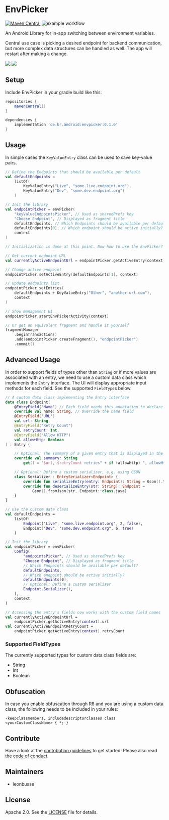 # EnvPicker

[![Maven Central](https://maven-badges.herokuapp.com/maven-central/de.br.android/envpicker/badge.svg?style=flat)](https://maven-badges.herokuapp.com/maven-central/de.br.android/envpicker)
![example workflow](https://github.com/bayerischer-rundfunk/android-env-picker/actions/workflows/main.yml/badge.svg)

An Android Library for in-app switching between environment variables.

Central use case is picking a desired endpoint for backend communication, but more complex data
structures can be handled as well. The app will restart after making a change.

![](static/envpicker-overview.jpg)
![](static/envpicker-dialog.jpg)

## Setup

Include EnvPicker in your gradle build like this:

```groovy
repositories {
    mavenCentral()
}

dependencies {
    implementation 'de.br.android:envpicker:0.1.0'
}
```

## Usage

In simple cases the `KeyValueEntry` class can be used to save key-value pairs.

```kotlin
// Define the Endpoints that should be available per default
val defaultEndpoints =
    listOf(
        KeyValueEntry("Live", "some.live.endpoint.org"),
        KeyValueEntry("Dev", "some.dev.endpoint.org")
    )

// Init the library
val endpointPicker = envPicker(
    "keyValueEndpointsPicker", // Used as sharedPrefs key
    "Choose Endpoint", // Displayed as fragment title
    defaultEndpoints, // Which Endpoints should be available per default?
    defaultEndpoints[0], // Which endpoint should be active initially?
    context
)

// Initialization is done at this point. Now how to use the EnvPicker?

// Get current endpoint URL
val currentlyActiveEndpointUrl = endpointPicker.getActiveEntry(context).value

// Change active endpoint
endpointPicker.setActiveEntry(defaultEndpoints[1], context)

// Update endpoints list
endpointPicker.setEntries(
    defaultEndpoints + KeyValueEntry("Other", "another.url.com"),
    context
)

// Show management UI
endpointPicker.startEnvPickerActivity(context)

// Or get an equivalent fragment and handle it yourself
fragmentManager
    .beginTransaction()
    .add(endpointPicker.createFragment(), "endpointPicker")
    .commit()
```

## Advanced Usage

In order to support fields of types other than `String` or if more values are associated with an
entry, we need to use a custom data class which implements the `Entry` interface. The UI will
display appropriate input methods for each field. See the supported `FieldType`s below.

```kotlin
// A custom data class implementing the Entry interface
data class Endpoint(
    @EntryField("Name") // Each field needs this annotation to declare a label
    override val name: String, // Override the name field
    @EntryField("URL")
    val url: String,
    @EntryField("Retry Count")
    val retryCount: Int,
    @EntryField("Allow HTTP")
    val allowHttp: Boolean
) : Entry {

    // Optional: The summary of a given entry that is displayed in the UI
    override val summary: String
        get() = "$url, $retryCount retries" + if (allowHttp) ", allowHttp" else ""

    // Optional: Define a custom serializer, e.g. using GSON
    class Serializer : EntrySerializer<Endpoint> {
        override fun serializeEntry(entry: Endpoint): String = Gson().toJson(entry)
        override fun deserializeEntry(str: String): Endpoint =
            Gson().fromJson(str, Endpoint::class.java)
    }
}

// Use the custom data class
val defaultEndpoints =
    listOf(
        Endpoint("Live", "some.live.endpoint.org", 2, false),
        Endpoint("Dev", "some.dev.endpoint.org", 6, true)
    )

// Init the library
val endpointPicker = envPicker(
    Config(
        "endpointsPicker", // Used as sharedPrefs key
        "Choose Endpoint", // Displayed as fragment title
        // Which Endpoints should be available per default?
        defaultEndpoints,
        // Which endpoint should be active initially?
        defaultEndpoints[0],
        // Optional: Define a custom serializer
        Endpoint.Serializer(),
    ),
    context
)

// Accessing the entry's fields now works with the custom field names
val currentlyActiveEndpointUrl =
    endpointPicker.getActiveEntry(context).url
val currentlyActiveEndpointRetryCount =
    endpointPicker.getActiveEntry(context).retryCount
```

### Supported FieldTypes

The currently supported types for custom data class fields are:

- String
- Int
- Boolean

## Obfuscation

In case you enable obfuscation through R8 and you are using a custom data class, the following needs
to be included in your rules:

```
-keepclassmembers, includedescriptorclasses class <yourCustomClassName> { *; }
```

## Contribute

Have a look at the [contribution guidelines](./CONTRIBUTING.md) to get started! Please also read
the [code of conduct](./CODE_OF_CONDUCT.md).

## Maintainers

- leonbusse

## License

Apache 2.0. See the [LICENSE](./LICENSE.txt) file for details.
